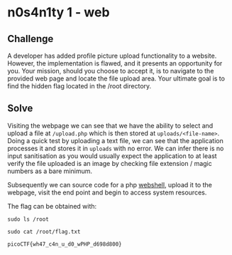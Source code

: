 # n0s4n1ty 1 - web

## Challenge 

A developer has added profile picture upload functionality to a website. However, the implementation is flawed, and it presents an opportunity for you. Your mission, should you choose to accept it, is to navigate to the provided web page and locate the file upload area. Your ultimate goal is to find the hidden flag located in the /root directory.

## Solve

Visiting the webpage we can see that we have the ability to select and upload a file at `/upload.php` which is then stored at `uploads/<file-name>`.
Doing a quick test by uploading a text file, we can see that the application processes it and stores it in `uploads` with no error. We can infer there is no input sanitisation as you would usually expect the application to at least verify the file uploaded is an image by checking file extension / magic numbers as a bare minimum.

Subsequently we can source code for a php [webshell](https://gist.github.com/joswr1ght/22f40787de19d80d110b37fb79ac3985), upload it to the webpage, visit the end point and begin to access system resources.

The flag can be obtained with:

`sudo ls /root`

`sudo cat /root/flag.txt`

```
picoCTF{wh47_c4n_u_d0_wPHP_d698d800}
```
